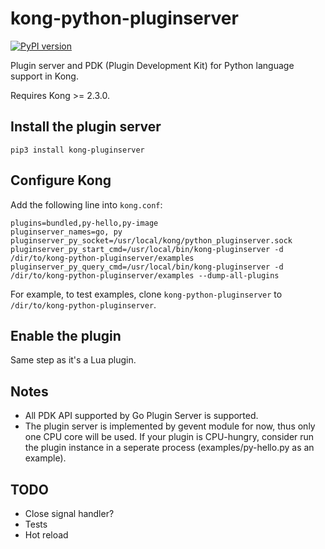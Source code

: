 # kong-python-pluginserver

[![PyPI version](https://badge.fury.io/py/kong-pluginserver.svg)](https://badge.fury.io/py/kong-pluginserver)

Plugin server and PDK (Plugin Development Kit) for Python language support in Kong.

Requires Kong >= 2.3.0.

## Install the plugin server

```shell
pip3 install kong-pluginserver
```

## Configure Kong

Add the following line into `kong.conf`:

```
plugins=bundled,py-hello,py-image
pluginserver_names=go, py
pluginserver_py_socket=/usr/local/kong/python_pluginserver.sock
pluginserver_py_start_cmd=/usr/local/bin/kong-pluginserver -d /dir/to/kong-python-pluginserver/examples
pluginserver_py_query_cmd=/usr/local/bin/kong-pluginserver -d /dir/to/kong-python-pluginserver/examples --dump-all-plugins
```

For example, to test examples, clone `kong-python-pluginserver` to `/dir/to/kong-python-pluginserver`.

## Enable the plugin

Same step as it's a Lua plugin.

## Notes

- All PDK API supported by Go Plugin Server is supported.
- The plugin server is implemented by gevent module for now, thus only one CPU core will be used. If your plugin is CPU-hungry, consider run the plugin instance in a seperate process (examples/py-hello.py as an example).


## TODO

- Close signal handler?
- Tests
- Hot reload
